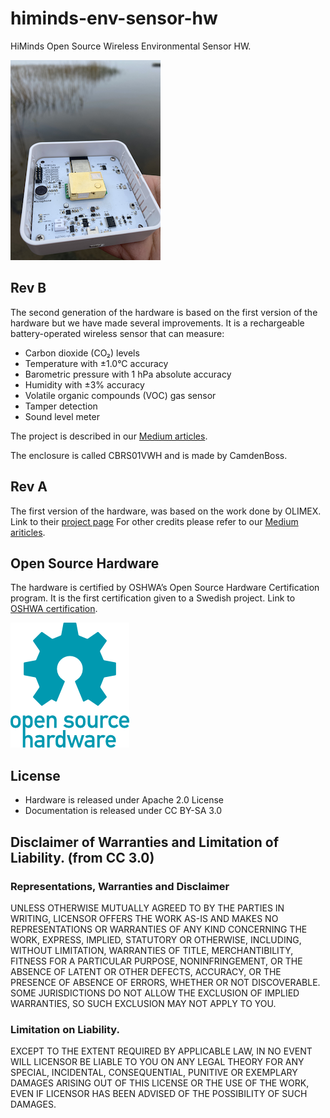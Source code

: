 # himinds-env-sensor-hw
HiMinds Open Source Wireless Environmental Sensor HW.

![](./pics/hand.png)


## Rev B
The second generation of the hardware is based on the first version of the hardware but we have made several improvements. It is a rechargeable battery-operated wireless sensor that can measure:

* Carbon dioxide (CO₂) levels
* Temperature with ±1.0°C accuracy
* Barometric pressure with 1 hPa absolute accuracy
* Humidity with ±3% accuracy
* Volatile organic compounds (VOC) gas sensor
* Tamper detection
* Sound level meter 

The project is described in our [Medium articles](https://medium.com/himinds/himinds-wireless-environmental-sensor-gen-2-part-1-requirements-37ee416b31b).

The enclosure is called CBRS01VWH and is made by CamdenBoss. 

## Rev A

The first version of the hardware, was based on the work done by OLIMEX. Link to their [project page](https://github.com/OLIMEX/ESP32-DevKit-LiPo)
For other credits please refer to our [Medium ariticles](https://medium.com/himinds/open-source-wireless-environmental-sensor-part-1-requirements-8598c5b5f503).



## Open Source Hardware
The hardware is certified by OSHWA’s Open Source Hardware Certification program.
It is the first certification given to a Swedish project. Link to [OSHWA certification](
https://certification.oshwa.org/se000001.html).

![](./pics/oshw-logo-200-px.png)


## License
* Hardware is released under Apache 2.0 License
* Documentation is released under CC BY-SA 3.0

## Disclaimer of Warranties and Limitation of Liability. (from CC 3.0)

### Representations, Warranties and Disclaimer

UNLESS OTHERWISE MUTUALLY AGREED TO BY THE PARTIES IN WRITING, LICENSOR OFFERS THE WORK AS-IS AND MAKES NO REPRESENTATIONS OR WARRANTIES OF ANY KIND CONCERNING THE WORK, EXPRESS, IMPLIED, STATUTORY OR OTHERWISE, INCLUDING, WITHOUT LIMITATION, WARRANTIES OF TITLE, MERCHANTIBILITY, FITNESS FOR A PARTICULAR PURPOSE, NONINFRINGEMENT, OR THE ABSENCE OF LATENT OR OTHER DEFECTS, ACCURACY, OR THE PRESENCE OF ABSENCE OF ERRORS, WHETHER OR NOT DISCOVERABLE. SOME JURISDICTIONS DO NOT ALLOW THE EXCLUSION OF IMPLIED WARRANTIES, SO SUCH EXCLUSION MAY NOT APPLY TO YOU.

### Limitation on Liability. 
EXCEPT TO THE EXTENT REQUIRED BY APPLICABLE LAW, IN NO EVENT WILL LICENSOR BE LIABLE TO YOU ON ANY LEGAL THEORY FOR ANY SPECIAL, INCIDENTAL, CONSEQUENTIAL, PUNITIVE OR EXEMPLARY DAMAGES ARISING OUT OF THIS LICENSE OR THE USE OF THE WORK, EVEN IF LICENSOR HAS BEEN ADVISED OF THE POSSIBILITY OF SUCH DAMAGES.

